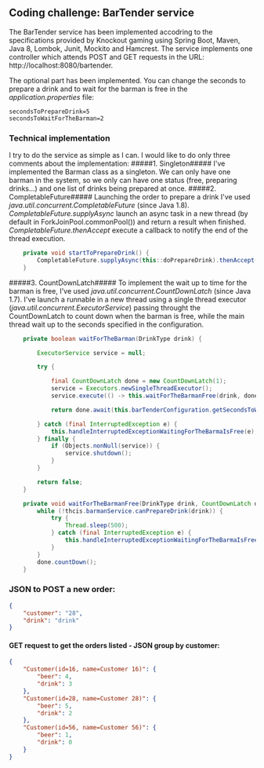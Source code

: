 ## Coding challenge: BarTender service ##

The BarTender service has been implemented accodring to the specifications provided by Knockout gaming using Spring Boot, Maven, Java 8, Lombok, Junit, Mockito and Hamcrest. The service implements one controller which attends POST and GET requests in the URL: http://localhost:8080/bartender.

The optional part has been implemented.  You can change the seconds to prepare a drink and to wait for the barman is free in the *application.properties* file:

```properties
secondsToPrepareDrink=5
secondsToWaitForTheBarman=2
```

### Technical implementation ###
I try to do the service as simple as I can.  I would like to do only three comments about the implementation:
#####1. Singleton#####
I've implemented the Barman class as a singleton. We can only have one barman in the system, so we only can have one status (free, preparing drinks...) and one list of drinks being prepared at once.
#####2. CompletableFuture#####
Launching the order to prepare a drink I've used *java.util.concurrent.CompletableFuture* (since Java 1.8).  *CompletableFuture.supplyAsync* launch an async task in a new thread (by default in ForkJoinPool.commonPool()) and return a result when finished.  *CompletableFuture.thenAccept* execute a callback to notify the end of the thread execution.
```java
    private void startToPrepareDrink() {
        CompletableFuture.supplyAsync(this::doPrepareDrink).thenAccept(this::notifyDrinkReady);
    }
```
#####3. CountDownLatch#####
To implement the wait up to time for the barman is free, I've used *java.util.concurrent.CountDownLatch* (since Java 1.7).  I've launch a runnable in a new thread using a single thread executor (*java.util.concurrent.ExecutorService*) passing throught the CountDownLatch to count down when the barman is free, while the main thread wait up to the seconds specified in the configuration.
```java
    private boolean waitForTheBarman(DrinkType drink) {

        ExecutorService service = null;

        try {

            final CountDownLatch done = new CountDownLatch(1);
            service = Executors.newSingleThreadExecutor();
            service.execute(() -> this.waitForTheBarmanFree(drink, done));

            return done.await(this.barTenderConfiguration.getSecondsToWaitForTheBarman(), TimeUnit.SECONDS);

        } catch (final InterruptedException e) {
            this.handleInterruptedExceptionWaitingForTheBarmaIsFree(e);
        } finally {
            if (Objects.nonNull(service)) {
                service.shutdown();
            }
        }

        return false;
    }

    private void waitForTheBarmanFree(DrinkType drink, CountDownLatch done) {
        while (!thcis.barmanService.canPrepareDrink(drink)) {
            try {
                Thread.sleep(500);
            } catch (final InterruptedException e) {
                this.handleInterruptedExceptionWaitingForTheBarmaIsFree(e);
            }
        }
        done.countDown();
    }
```



### JSON to POST a new order: ###
```json
{
    "customer": "28",
    "drink": "drink"
}
```

#### GET request to get the orders listed - JSON group by customer: ####
```json
{
    "Customer(id=16, name=Customer 16)": {
        "beer": 4,
        "drink": 3
    },
    "Customer(id=28, name=Customer 28)": {
        "beer": 5,
        "drink": 2
    },
    "Customer(id=56, name=Customer 56)": {
        "beer": 1,
        "drink": 0
    }
}
```